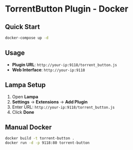 # TorrentButton Plugin - Docker

## Quick Start

```bash
docker-compose up -d
```

## Usage

- **Plugin URL**: `http://your-ip:9118/torrent_button.js`
- **Web Interface**: `http://your-ip:9118`

## Lampa Setup

1. Open **Lampa** 
2. **Settings** → **Extensions** → **Add Plugin**
3. Enter URL: `http://your-ip:9118/torrent_button.js`
4. Click **Done**

## Manual Docker

```bash
docker build -t torrent-button .
docker run -d -p 9118:80 torrent-button
``` 